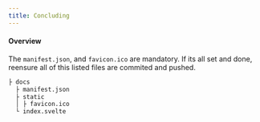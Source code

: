 ```yaml
---
title: Concluding
---
```


#### Overview

The `manifest.json`, and `favicon.ico` are mandatory. If its all set and done, reensure all of this listed files are commited and pushed.

```bash
├ docs
  ├ manifest.json
  ├ static
  │ ├ favicon.ico
  └ index.svelte
```
